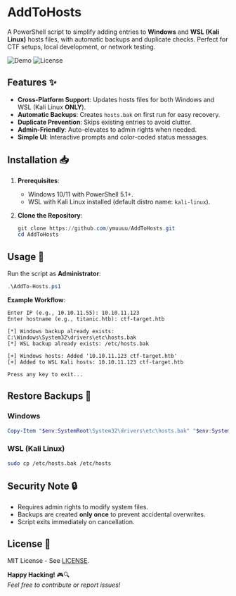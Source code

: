 # AddToHosts

A PowerShell script to simplify adding entries to **Windows** and **WSL (Kali Linux)** hosts files, with automatic backups and duplicate checks. Perfect for CTF setups, local development, or network testing.

![Demo](https://img.shields.io/badge/Platform-Windows%20%7C%20WSL%20(Kali)-blue) 
![License](https://img.shields.io/badge/License-MIT-green)

## Features ✨
- **Cross-Platform Support**: Updates hosts files for both Windows and WSL (Kali Linux **ONLY**).
- **Automatic Backups**: Creates `hosts.bak` on first run for easy recovery.
- **Duplicate Prevention**: Skips existing entries to avoid clutter.
- **Admin-Friendly**: Auto-elevates to admin rights when needed.
- **Simple UI**: Interactive prompts and color-coded status messages.

## Installation 📥
1. **Prerequisites**:
   - Windows 10/11 with PowerShell 5.1+.
   - WSL with Kali Linux installed (default distro name: `kali-linux`).

2. **Clone the Repository**:
   ```powershell
   git clone https://github.com/ymuuuu/AddToHosts.git
   cd AddToHosts
   ```

## Usage 🚀
Run the script as **Administrator**:
```powershell
.\AddTo-Hosts.ps1
```

**Example Workflow**:
```
Enter IP (e.g., 10.10.11.55): 10.10.11.123
Enter hostname (e.g., titanic.htb): ctf-target.htb

[*] Windows backup already exists: C:\Windows\System32\drivers\etc\hosts.bak
[*] WSL backup already exists: /etc/hosts.bak

[+] Windows hosts: Added '10.10.11.123 ctf-target.htb'
[+] Added to WSL Kali hosts: 10.10.11.123 ctf-target.htb

Press any key to exit...
```

## Restore Backups 🔄
### Windows
```powershell
Copy-Item "$env:SystemRoot\System32\drivers\etc\hosts.bak" "$env:SystemRoot\System32\drivers\etc\hosts" -Force
```

### WSL (Kali Linux)
```bash
sudo cp /etc/hosts.bak /etc/hosts
```

## Security Note 🔒
- Requires admin rights to modify system files.
- Backups are created **only once** to prevent accidental overwrites.
- Script exits immediately on cancellation.

## License 📄
MIT License - See [LICENSE](LICENSE).

**Happy Hacking!** 🎮🔍  
*Feel free to contribute or report issues!*
